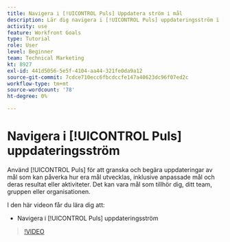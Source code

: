```yaml
---
title: Navigera i [!UICONTROL Puls] Uppdatera ström i mål
description: Lär dig navigera i [!UICONTROL Puls] uppdateringsström i [!DNL-mål].
activity: use
feature: Workfront Goals
type: Tutorial
role: User
level: Beginner
team: Technical Marketing
kt: 8927
exl-id: 441d5056-5e5f-4104-aa44-321fe0da9a12
source-git-commit: 7cdce710ecc6fbcdccfe147a40623dc96f07ed2c
workflow-type: tm+mt
source-wordcount: '78'
ht-degree: 0%

---
```


# Navigera i [!UICONTROL Puls] uppdateringsström

Använd [!UICONTROL Puls] för att granska och begära uppdateringar av mål som kan påverka hur era mål utvecklas, inklusive anpassade mål och deras resultat eller aktiviteter. Det kan vara mål som tillhör dig, ditt team, gruppen eller organisationen.

I den här videon får du lära dig att:

* Navigera i [!UICONTROL Puls] uppdateringsström

>[!VIDEO](https://video.tv.adobe.com/v/335199/?quality=12)
